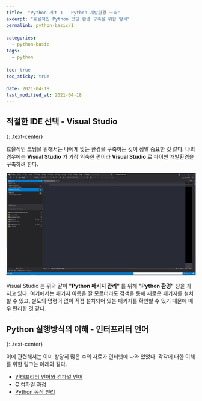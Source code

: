 ```yaml
---
title:  "Python 기초 1 - Python 개발환경 구축"
excerpt: "효율적인 Python 코딩 환경 구축을 위한 탐색"
permalink: python-basic/1

categories:
  - python-basic
tags:
  - python

toc: true
toc_sticky: true
 
date: 2021-04-18
last_modified_at: 2021-04-18
---
```


## 적절한 IDE 선택 - Visual Studio
{: .text-center}  

효율적인 코딩을 위해서는 나에게 맞는 환경을 구축하는 것이 정말 중요한 것 같다. 나의 경우에는 **Visual Studio** 가 가장 익숙한 편이라 **Visual Studio** 로 파이썬 개발환경을 구축하려 한다.  

![Visual Studio 패키지 관리 창](/assets/image/pythonbasic-1/visual-studio-python.jpg)  

Visual Studio 는 위와 같이 **"Python 패키지 관리"** 를 위해 **"Python 환경"** 창을 가지고 있다. 여기에서는 패키지 이름을 잘 모르더라도 검색을 통해 새로운 패키지를 설치할 수 있고, 별도의 명령어 없이 직접 설치되어 있는 패키지를 확인할 수 있기 때문에 매우 편리한 것 같다.

## Python 실행방식의 이해 - 인터프리터 언어
{: .text-center}  

이에 관련해서는 이미 상당히 많은 수의 자료가 인터넷에 나와 있었다. 각각에 대한 이해를 위한 링크는 아래와 같다.

- [인터프리터 언어와 컴파일 언어](https://velog.io/@emily0_0/%EC%BB%B4%ED%8C%8C%EC%9D%BC-%EC%96%B8%EC%96%B4%EC%99%80-%EC%9D%B8%ED%84%B0%ED%94%84%EB%A6%AC%ED%84%B0-%EC%96%B8%EC%96%B4)  
- [C 컴파일 과정](https://brunch.co.kr/@mystoryg/57)  
- [Python 동작 원리](https://cjh5414.github.io/about-python-and-how-python-works/)  

